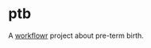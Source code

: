 # ptb

A [workflowr][] project about pre-term birth.

[workflowr]: https://github.com/jdblischak/workflowr
